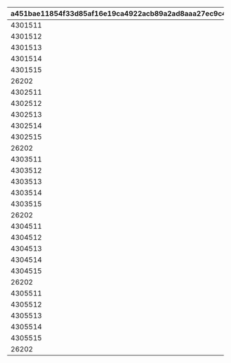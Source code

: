 |a451bae11854f33d85af16e19ca4922acb89a2ad8aaa27ec9c4538af07d94d53|ac48f6c510edbb80e8b0e2e9c959a1aa5106f8ea81dcc35e644fb7e0e0b2a188|7de332839d89b7f885e0e1b12bd9cc1d93ed0fc4c4b388c32671096b322f8c2e|460875f515fd01961c0b8c26837687d8adfbfcaea5cc08a25ff497abb5768f96|
| --- | --- | --- | --- |
|4301511|1|18|1|
|4301512|1|18|2|
|4301513|1|18|3|
|4301514|1|18|4|
|4301515|1|18|5|
|26202|1|2|6|
|4302511|2|18|1|
|4302512|2|18|2|
|4302513|2|18|3|
|4302514|2|18|4|
|4302515|2|18|5|
|26202|2|2|6|
|4303511|3|18|1|
|4303512|3|18|2|
|4303513|3|18|3|
|4303514|3|18|4|
|4303515|3|18|5|
|26202|3|2|6|
|4304511|4|18|1|
|4304512|4|18|2|
|4304513|4|18|3|
|4304514|4|18|4|
|4304515|4|18|5|
|26202|4|2|6|
|4305511|5|18|1|
|4305512|5|18|2|
|4305513|5|18|3|
|4305514|5|18|4|
|4305515|5|18|5|
|26202|5|2|6|
